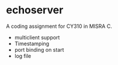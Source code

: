 # echoserver

A coding assignment for CY310 in MISRA C.

- multiclient support
- Timestamping
- port binding on start
- log file
